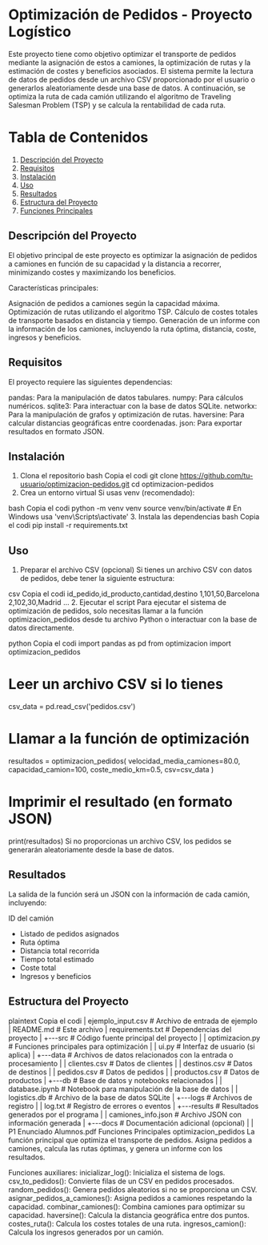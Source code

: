Optimización de Pedidos - Proyecto Logístico
============================================
Este proyecto tiene como objetivo optimizar el transporte de pedidos mediante la asignación de estos a camiones, la optimización de rutas y la estimación de costes y beneficios asociados. El sistema permite la lectura de datos de pedidos desde un archivo CSV proporcionado por el usuario o generarlos aleatoriamente desde una base de datos. A continuación, se optimiza la ruta de cada camión utilizando el algoritmo de Traveling Salesman Problem (TSP) y se calcula la rentabilidad de cada ruta.

# Tabla de Contenidos
1. [Descripción del Proyecto](descripción-del-proyecto)
2. [Requisitos](requisitos)
3. [Instalación](instalación)
4. [Uso](uso)
5. [Resultados](resultados)
6. [Estructura del Proyecto](estructura-del-proyecto)
7. [Funciones Principales](funciones-principales)

## Descripción del Proyecto
El objetivo principal de este proyecto es optimizar la asignación de pedidos a camiones en función de su capacidad y la distancia a recorrer, minimizando costes y maximizando los beneficios.

Características principales:

Asignación de pedidos a camiones según la capacidad máxima.
Optimización de rutas utilizando el algoritmo TSP.
Cálculo de costes totales de transporte basados en distancia y tiempo.
Generación de un informe con la información de los camiones, incluyendo la ruta óptima, distancia, coste, ingresos y beneficios.

## Requisitos
El proyecto requiere las siguientes dependencias:

pandas: Para la manipulación de datos tabulares.
numpy: Para cálculos numéricos.
sqlite3: Para interactuar con la base de datos SQLite.
networkx: Para la manipulación de grafos y optimización de rutas.
haversine: Para calcular distancias geográficas entre coordenadas.
json: Para exportar resultados en formato JSON.

## Instalación
1. Clona el repositorio
bash
Copia el codi
git clone https://github.com/tu-usuario/optimizacion-pedidos.git
cd optimizacion-pedidos
2. Crea un entorno virtual
Si usas venv (recomendado):

bash
Copia el codi
python -m venv venv
source venv/bin/activate  # En Windows usa 'venv\Scripts\activate'
3. Instala las dependencias
bash
Copia el codi
pip install -r requirements.txt

## Uso
1. Preparar el archivo CSV (opcional)
Si tienes un archivo CSV con datos de pedidos, debe tener la siguiente estructura:

csv
Copia el codi
id_pedido,id_producto,cantidad,destino
1,101,50,Barcelona
2,102,30,Madrid
...
2. Ejecutar el script
Para ejecutar el sistema de optimización de pedidos, solo necesitas llamar a la función optimizacion_pedidos desde tu archivo Python o interactuar con la base de datos directamente.

python
Copia el codi
import pandas as pd
from optimizacion import optimizacion_pedidos

# Leer un archivo CSV si lo tienes
csv_data = pd.read_csv('pedidos.csv')

# Llamar a la función de optimización
resultados = optimizacion_pedidos(
    velocidad_media_camiones=80.0,
    capacidad_camion=100,
    coste_medio_km=0.5,
    csv=csv_data
)

# Imprimir el resultado (en formato JSON)
print(resultados)
Si no proporcionas un archivo CSV, los pedidos se generarán aleatoriamente desde la base de datos.

## Resultados
La salida de la función será un JSON con la información de cada camión, incluyendo:

ID del camión
- Listado de pedidos asignados
- Ruta óptima
- Distancia total recorrida
- Tiempo total estimado
- Coste total
- Ingresos y beneficios

## Estructura del Proyecto
plaintext
Copia el codi
|   ejemplo_input.csv        # Archivo de entrada de ejemplo
|   README.md                # Este archivo
|   requirements.txt         # Dependencias del proyecto
|
+---src                     # Código fuente principal del proyecto
|   |   optimizacion.py     # Funciones principales para optimización
|   |   ui.py               # Interfaz de usuario (si aplica)
|
+---data                    # Archivos de datos relacionados con la entrada o procesamiento
|   |   clientes.csv        # Datos de clientes
|   |   destinos.csv        # Datos de destinos
|   |   pedidos.csv         # Datos de pedidos
|   |   productos.csv       # Datos de productos
|
+---db                      # Base de datos y notebooks relacionados
|   |   database.ipynb      # Notebook para manipulación de la base de datos
|   |   logistics.db        # Archivo de la base de datos SQLite
|
+---logs                    # Archivos de registro
|   |   log.txt             # Registro de errores o eventos
|
+---results                 # Resultados generados por el programa
|   |   camiones_info.json  # Archivo JSON con información generada
|
+---docs                    # Documentación adicional (opcional)
|   |   P1 Enunciado Alumnos.pdf
Funciones Principales
optimizacion_pedidos
La función principal que optimiza el transporte de pedidos. Asigna pedidos a camiones, calcula las rutas óptimas, y genera un informe con los resultados.

Funciones auxiliares:
inicializar_log(): Inicializa el sistema de logs.
csv_to_pedidos(): Convierte filas de un CSV en pedidos procesados.
random_pedidos(): Genera pedidos aleatorios si no se proporciona un CSV.
asignar_pedidos_a_camiones(): Asigna pedidos a camiones respetando la capacidad.
combinar_camiones(): Combina camiones para optimizar su capacidad.
haversine(): Calcula la distancia geográfica entre dos puntos.
costes_ruta(): Calcula los costes totales de una ruta.
ingresos_camion(): Calcula los ingresos generados por un camión.
